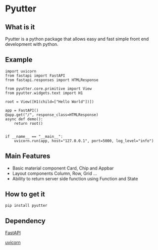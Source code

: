 # Pyutter

## What is it

Pyutter is a python package that allows easy and fast simple front end development with python.

## Example
```
import uvicorn
from fastapi import FastAPI
from fastapi.responses import HTMLResponse

from pyutter.core.primitive import View
from pyutter.widgets.text import H1

root = View([H1(child=["Hello World"])])

app = FastAPI()
@app.get("/", response_class=HTMLResponse)
async def demo():
    return root()


if __name__ == "__main__":
    uvicorn.run(app, host="127.0.0.1", port=5000, log_level="info")
```

## Main Features

* Basic material component Card, Chip and Appbar
* Layout components Column, Row, Grid ...
* Ability to return server side function using Function and State

## How to get it

`pip install pyutter`

## Dependency

[FastAPI](https://fastapi.tiangolo.com/)

[uvicorn](https://www.uvicorn.org/)
